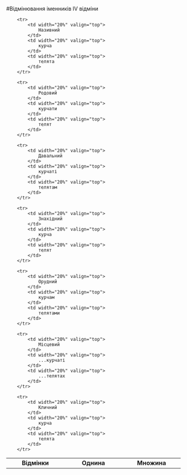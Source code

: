 #Вiдмiнювання iменникiв IV вiдмiни


<table width="60%" align="center">
    <body>
        <tr>
            <td width="20%" align="center" valign="top">
                <b>Відмінки</b>
            </td>  
            <td width="20%" align="center" valign="top">
                <b>Однина</b>
            </td>
            <td width="20%" align="center" valign="top">
                <b>Множина</b>
            </td>                     
        </tr>

        <tr>
        	<td width="20%" valign="top">
                Називний
            </td>
            <td width="20%" valign="top">
                курча
            </td>
            <td width="20%" valign="top">
                телята
            </td>                 
        </tr>

        <tr>
        	<td width="20%" valign="top">
                Родовий
            </td>
            <td width="20%" valign="top">
                курчати
            </td>
            <td width="20%" valign="top">
                телят
            </td>                 
        </tr>

        <tr>
        	<td width="20%" valign="top">
                Давальний
            </td>
            <td width="20%" valign="top">
                курчаті
            </td>
            <td width="20%" valign="top">
                телятам
            </td>                 
        </tr>

        <tr>
        	<td width="20%" valign="top">
                Знахідний
            </td>
            <td width="20%" valign="top">
                курча
            </td>
            <td width="20%" valign="top">
                телят
            </td>              
        </tr>

        <tr>
        	<td width="20%" valign="top">
                Орудний
            </td>
            <td width="20%" valign="top">
                курчам
            </td>
            <td width="20%" valign="top">
                телятами
            </td>            
        </tr>

        <tr>
        	<td width="20%" valign="top">
                Місцевий
            </td>
            <td width="20%" valign="top">
                ...курчаті
            </td>
            <td width="20%" valign="top">
                ...телятах
            </td>                
        </tr>

        <tr>
        	<td width="20%" valign="top">
                Кличний
            </td>
            <td width="20%" valign="top">
                курча
            </td>
            <td width="20%" valign="top">
                телята
            </td>                
        </tr>
</body>
</table>